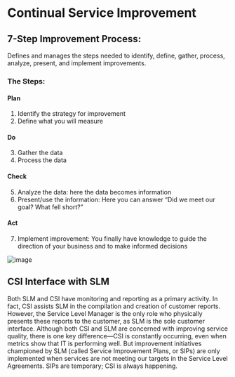 # Continual Service Improvement

## 7-Step Improvement Process:
Defines and manages the steps needed to identify, define, gather, process, analyze, present, and implement improvements.

### The Steps:

#### Plan
1. Identify the strategy for improvement
2. Define what you will measure
#### Do
3. Gather the data
4. Process the data
#### Check
5. Analyze the data: here the data becomes information
6. Present/use the information: Here you can answer “Did we meet our goal? What fell short?”
#### Act
7. Implement improvement: You finally have knowledge to guide the direction of your business and to make informed decisions

  ![image](https://user-images.githubusercontent.com/31813625/32971673-594a1aee-cbbc-11e7-9dae-8b357f3183f1.png)

## CSI Interface with SLM
Both SLM and CSI have monitoring and reporting as a primary activity. In fact, CSI assists SLM in the compilation and creation of customer reports. However, the Service Level Manager is the only role who physically presents these reports to the customer, as SLM is the sole customer interface. Although both CSI and SLM are concerned with improving service quality, there is one key difference—CSI is constantly occurring, even when metrics show that IT is performing well. But improvement initiatives championed by SLM (called Service Improvement Plans, or SIPs) are only implemented when services are not meeting our targets in the Service Level Agreements. SIPs are temporary; CSI is always happening.


